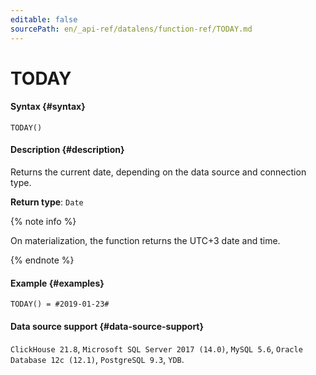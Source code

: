 ```yaml
---
editable: false
sourcePath: en/_api-ref/datalens/function-ref/TODAY.md
---
```


# TODAY



#### Syntax {#syntax}


```
TODAY()
```

#### Description {#description}
Returns the current date, depending on the data source and connection type.

**Return type**: `Date`

{% note info %}

On materialization, the function returns the UTC+3 date and time.

{% endnote %}


#### Example {#examples}

```
TODAY() = #2019-01-23#
```


#### Data source support {#data-source-support}

`ClickHouse 21.8`, `Microsoft SQL Server 2017 (14.0)`, `MySQL 5.6`, `Oracle Database 12c (12.1)`, `PostgreSQL 9.3`, `YDB`.
